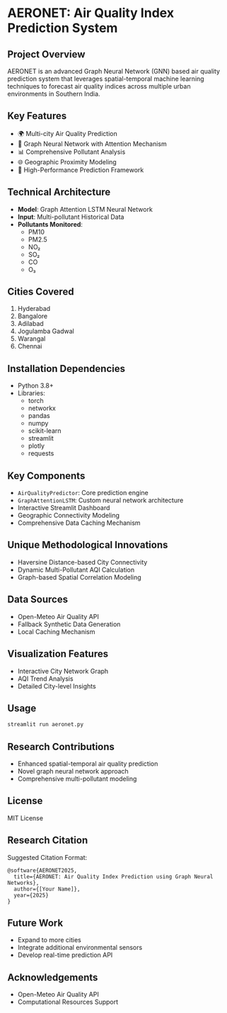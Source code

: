
# AERONET: Air Quality Index Prediction System

## Project Overview
AERONET is an advanced Graph Neural Network (GNN) based air quality prediction system that leverages spatial-temporal machine learning techniques to forecast air quality indices across multiple urban environments in Southern India.

## Key Features
- 🌍 Multi-city Air Quality Prediction
- 🧠 Graph Neural Network with Attention Mechanism
- 📊 Comprehensive Pollutant Analysis
- 🌐 Geographic Proximity Modeling
- 🚀 High-Performance Prediction Framework

## Technical Architecture
- **Model**: Graph Attention LSTM Neural Network
- **Input**: Multi-pollutant Historical Data
- **Pollutants Monitored**: 
  - PM10
  - PM2.5
  - NO₂
  - SO₂
  - CO
  - O₃

## Cities Covered
1. Hyderabad
2. Bangalore
3. Adilabad
4. Jogulamba Gadwal
5. Warangal
6. Chennai

## Installation Dependencies
- Python 3.8+
- Libraries:
  - torch
  - networkx
  - pandas
  - numpy
  - scikit-learn
  - streamlit
  - plotly
  - requests

## Key Components
- `AirQualityPredictor`: Core prediction engine
- `GraphAttentionLSTM`: Custom neural network architecture
- Interactive Streamlit Dashboard
- Geographic Connectivity Modeling
- Comprehensive Data Caching Mechanism

## Unique Methodological Innovations
- Haversine Distance-based City Connectivity
- Dynamic Multi-Pollutant AQI Calculation
- Graph-based Spatial Correlation Modeling

## Data Sources
- Open-Meteo Air Quality API
- Fallback Synthetic Data Generation
- Local Caching Mechanism

## Visualization Features
- Interactive City Network Graph
- AQI Trend Analysis
- Detailed City-level Insights

## Usage
```bash
streamlit run aeronet.py
```

## Research Contributions
- Enhanced spatial-temporal air quality prediction
- Novel graph neural network approach
- Comprehensive multi-pollutant modeling

## License
MIT License

## Research Citation
Suggested Citation Format:
```
@software{AERONET2025,
  title={AERONET: Air Quality Index Prediction using Graph Neural Networks},
  author={[Your Name]},
  year={2025}
}
```

## Future Work
- Expand to more cities
- Integrate additional environmental sensors
- Develop real-time prediction API

## Acknowledgements
- Open-Meteo Air Quality API
- Computational Resources Support
```
